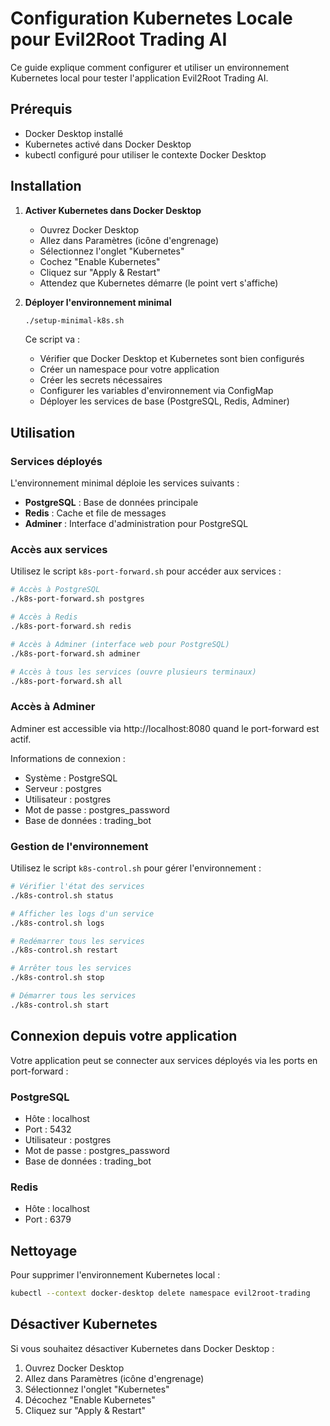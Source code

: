 # Configuration Kubernetes Locale pour Evil2Root Trading AI

Ce guide explique comment configurer et utiliser un environnement Kubernetes local pour tester l'application Evil2Root Trading AI.

## Prérequis

- Docker Desktop installé
- Kubernetes activé dans Docker Desktop
- kubectl configuré pour utiliser le contexte Docker Desktop

## Installation

1. **Activer Kubernetes dans Docker Desktop**

   - Ouvrez Docker Desktop
   - Allez dans Paramètres (icône d'engrenage)
   - Sélectionnez l'onglet "Kubernetes"
   - Cochez "Enable Kubernetes"
   - Cliquez sur "Apply & Restart"
   - Attendez que Kubernetes démarre (le point vert s'affiche)

2. **Déployer l'environnement minimal**

   ```bash
   ./setup-minimal-k8s.sh
   ```

   Ce script va :
   - Vérifier que Docker Desktop et Kubernetes sont bien configurés
   - Créer un namespace pour votre application
   - Créer les secrets nécessaires
   - Configurer les variables d'environnement via ConfigMap
   - Déployer les services de base (PostgreSQL, Redis, Adminer)

## Utilisation

### Services déployés

L'environnement minimal déploie les services suivants :

- **PostgreSQL** : Base de données principale
- **Redis** : Cache et file de messages
- **Adminer** : Interface d'administration pour PostgreSQL

### Accès aux services

Utilisez le script `k8s-port-forward.sh` pour accéder aux services :

```bash
# Accès à PostgreSQL
./k8s-port-forward.sh postgres

# Accès à Redis
./k8s-port-forward.sh redis

# Accès à Adminer (interface web pour PostgreSQL)
./k8s-port-forward.sh adminer

# Accès à tous les services (ouvre plusieurs terminaux)
./k8s-port-forward.sh all
```

### Accès à Adminer

Adminer est accessible via http://localhost:8080 quand le port-forward est actif.

Informations de connexion :
- Système : PostgreSQL
- Serveur : postgres
- Utilisateur : postgres
- Mot de passe : postgres_password
- Base de données : trading_bot

### Gestion de l'environnement

Utilisez le script `k8s-control.sh` pour gérer l'environnement :

```bash
# Vérifier l'état des services
./k8s-control.sh status

# Afficher les logs d'un service
./k8s-control.sh logs

# Redémarrer tous les services
./k8s-control.sh restart

# Arrêter tous les services
./k8s-control.sh stop

# Démarrer tous les services
./k8s-control.sh start
```

## Connexion depuis votre application

Votre application peut se connecter aux services déployés via les ports en port-forward :

### PostgreSQL
- Hôte : localhost
- Port : 5432
- Utilisateur : postgres
- Mot de passe : postgres_password
- Base de données : trading_bot

### Redis
- Hôte : localhost
- Port : 6379

## Nettoyage

Pour supprimer l'environnement Kubernetes local :

```bash
kubectl --context docker-desktop delete namespace evil2root-trading
```

## Désactiver Kubernetes

Si vous souhaitez désactiver Kubernetes dans Docker Desktop :

1. Ouvrez Docker Desktop
2. Allez dans Paramètres (icône d'engrenage)
3. Sélectionnez l'onglet "Kubernetes"
4. Décochez "Enable Kubernetes"
5. Cliquez sur "Apply & Restart"
